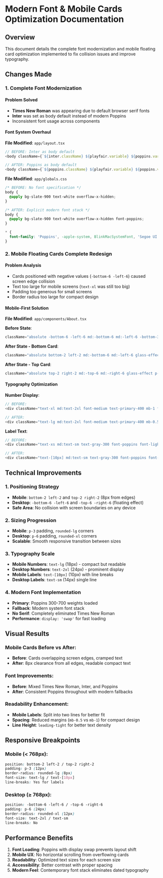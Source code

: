 # Modern Font & Mobile Cards Optimization Documentation

## Overview
This document details the complete font modernization and mobile floating card optimization implemented to fix collision issues and improve typography.

## Changes Made

### 1. Complete Font Modernization

#### Problem Solved
- **Times New Roman** was appearing due to default browser serif fonts
- **Inter** was set as body default instead of modern Poppins
- Inconsistent font usage across components

#### Font System Overhaul

**File Modified**: `app/layout.tsx`
```typescript
// BEFORE: Inter as body default
<body className={`${inter.className} ${playfair.variable} ${poppins.variable} antialiased`}>

// AFTER: Poppins as body default
<body className={`${poppins.className} ${playfair.variable} ${poppins.variable} antialiased`}>
```

**File Modified**: `app/globals.css`
```css
/* BEFORE: No font specification */
body {
  @apply bg-slate-900 text-white overflow-x-hidden;
}

/* AFTER: Explicit modern font stack */
body {
  @apply bg-slate-900 text-white overflow-x-hidden font-poppins;
}

* {
  font-family: 'Poppins', -apple-system, BlinkMacSystemFont, 'Segoe UI', Roboto, Oxygen, Ubuntu, Cantarell, sans-serif;
}
```

### 2. Mobile Floating Cards Complete Redesign

#### Problem Analysis
- Cards positioned with negative values (`-bottom-6 -left-6`) caused screen edge collision
- Text too large for mobile screens (`text-xl` was still too big)
- Padding too generous for small screens
- Border radius too large for compact design

#### Mobile-First Solution

**File Modified**: `app/components/About.tsx`

**Before State**:
```typescript
className="absolute -bottom-6 -left-6 md:-bottom-6 md:-left-6 -bottom-3 -left-3 glass-effect p-4 md:p-6 rounded-xl"
```

**After State - Bottom Card**:
```typescript
className="absolute bottom-2 left-2 md:-bottom-6 md:-left-6 glass-effect p-3 md:p-6 rounded-lg md:rounded-xl"
```

**After State - Top Card**:
```typescript
className="absolute top-2 right-2 md:-top-6 md:-right-6 glass-effect p-3 md:p-6 rounded-lg md:rounded-xl"
```

#### Typography Optimization

**Number Display**:
```typescript
// BEFORE:
<div className="text-xl md:text-2xl font-medium text-primary-400 mb-1 font-poppins">5+</div>

// AFTER:
<div className="text-lg md:text-2xl font-medium text-primary-400 mb-0.5 md:mb-1 font-poppins">5+</div>
```

**Label Text**:
```typescript
// BEFORE:
<div className="text-xs md:text-sm text-gray-300 font-poppins font-light">Years Experience</div>

// AFTER:
<div className="text-[10px] md:text-sm text-gray-300 font-poppins font-light leading-tight">Years<br className="md:hidden" />Experience</div>
```

## Technical Improvements

### 1. Positioning Strategy
- **Mobile**: `bottom-2 left-2` and `top-2 right-2` (8px from edges)
- **Desktop**: `-bottom-6 -left-6` and `-top-6 -right-6` (floating effect)
- **Safe Area**: No collision with screen boundaries on any device

### 2. Sizing Progression
- **Mobile**: `p-3` padding, `rounded-lg` corners
- **Desktop**: `p-6` padding, `rounded-xl` corners
- **Scalable**: Smooth responsive transition between sizes

### 3. Typography Scale
- **Mobile Numbers**: `text-lg` (18px) - compact but readable
- **Desktop Numbers**: `text-2xl` (24px) - prominent display
- **Mobile Labels**: `text-[10px]` (10px) with line breaks
- **Desktop Labels**: `text-sm` (14px) single line

### 4. Modern Font Implementation
- **Primary**: Poppins 300-700 weights loaded
- **Fallback**: Modern system font stack
- **No Serif**: Completely eliminated Times New Roman
- **Performance**: `display: 'swap'` for fast loading

## Visual Results

### Mobile Cards Before vs After:
- **Before**: Cards overlapping screen edges, cramped text
- **After**: 8px clearance from all edges, readable compact text

### Font Improvements:
- **Before**: Mixed Times New Roman, Inter, and Poppins
- **After**: Consistent Poppins throughout with modern fallbacks

### Readability Enhancement:
- **Mobile Labels**: Split into two lines for better fit
- **Spacing**: Reduced margins (`mb-0.5` vs `mb-1`) for compact design
- **Line Height**: `leading-tight` for better text density

## Responsive Breakpoints

### Mobile (< 768px):
```css
position: bottom-2 left-2 / top-2 right-2
padding: p-3 (12px)
border-radius: rounded-lg (8px)
font-size: text-lg / text-[10px]
line-breaks: Yes for labels
```

### Desktop (≥ 768px):
```css
position: -bottom-6 -left-6 / -top-6 -right-6
padding: p-6 (24px)  
border-radius: rounded-xl (12px)
font-size: text-2xl / text-sm
line-breaks: No
```

## Performance Benefits

1. **Font Loading**: Poppins with display swap prevents layout shift
2. **Mobile UX**: No horizontal scrolling from overflowing cards
3. **Readability**: Optimized text sizes for each screen size
4. **Accessibility**: Better contrast with proper spacing
5. **Modern Feel**: Contemporary font stack eliminates dated typography 
